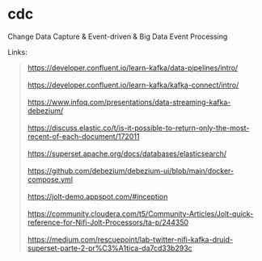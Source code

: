# cdc
Change Data Capture &amp; Event-driven &amp; Big Data Event Processing

Links:

> https://developer.confluent.io/learn-kafka/data-pipelines/intro/
<br> <br>
> https://developer.confluent.io/learn-kafka/kafka-connect/intro/
<br> <br>
> https://www.infoq.com/presentations/data-streaming-kafka-debezium/
<br> <br>
> https://discuss.elastic.co/t/is-it-possible-to-return-only-the-most-recent-of-each-document/172011
<br> <br>
> https://superset.apache.org/docs/databases/elasticsearch/
<br> <br>
> https://github.com/debezium/debezium-ui/blob/main/docker-compose.yml
<br> <br>
> https://jolt-demo.appspot.com/#inception
<br> <br>
> https://community.cloudera.com/t5/Community-Articles/Jolt-quick-reference-for-Nifi-Jolt-Processors/ta-p/244350
<br> <br>
> https://medium.com/rescuepoint/lab-twitter-nifi-kafka-druid-superset-parte-2-pr%C3%A1tica-da7cd33b293c
